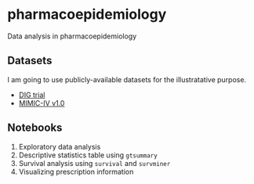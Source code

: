 # pharmacoepidemiology
Data analysis in pharmacoepidemiology

## Datasets

I am going to use publicly-available datasets for the illustratative purpose.

- [DIG trial](https://biolincc.nhlbi.nih.gov/teaching/)
- [MIMIC-IV v1.0](https://physionet.org/content/mimiciv/1.0/)

## Notebooks

1. Exploratory data analysis
2. Descriptive statistics table using `gtsummary`
3. Survival analysis using `survival` and `survminer`
4. Visualizing prescription information
